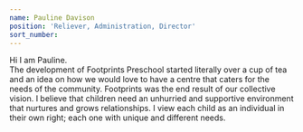```yaml
---
name: Pauline Davison
position: 'Reliever, Administration, Director'
sort_number:
---
```


Hi I am Pauline.<br>The development of Footprints Preschool started literally over a cup of tea and an idea on how we would love to have a centre that caters for the needs of the community. Footprints was the end result of our collective vision. I believe that children need an unhurried and supportive environment that nurtures and grows relationships. I view each child as an individual in their own right; each one with unique and different needs.&nbsp;